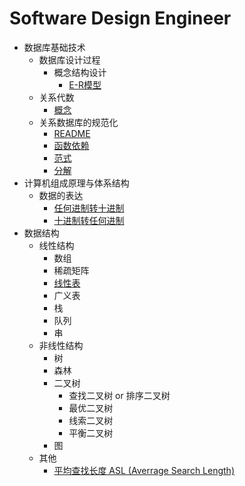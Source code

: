 # Software Design Engineer
-   数据库基础技术
    -   数据库设计过程
        -   概念结构设计
            -   [E-R模型](./Fundamentals%20of%20Database%20Technology/)
    -   关系代数
        -   [概念](./Fundamentals%20of%20Database%20Technology/Relational%20Algebra/Definition.md)
    -   关系数据库的规范化
        -   [README](./Fundamentals%20of%20Database%20Technology/Normalization/README.md)
        -   [函数依赖](./Fundamentals%20of%20Database%20Technology/Normalization/Functional%20Dependency.md)
        -   [范式](./Fundamentals%20of%20Database%20Technology/Normalization/Normal%20Form.md)
        -   [分解](./Fundamentals%20of%20Database%20Technology/Normalization/Decomposition.md)
-   计算机组成原理与体系结构
    -   数据的表达
        -   [任何进制转十进制](./Computer%20Organization%20and%20Architecture//Representation%20of%20Data/R%20To%20Decimal.md)
        -   [十进制转任何进制](./Computer%20Organization%20and%20Architecture//Representation%20of%20Data/Decimal%20To%20Binary.md)
-   数据结构
    -   线性结构
        -   数组
        -   稀疏矩阵
        -   [线性表](./Data%20Structure/Linear%20List/README.md)
        -   广义表
        -   栈
        -   队列
        -   串
    -   非线性结构
        -   树
        -   森林
        -   二叉树
            -   查找二叉树 or 排序二叉树
            -   最优二叉树
            -   线索二叉树
            -   平衡二叉树
        -   图
    -   其他
        -   [平均查找长度 ASL (Averrage Search Length)](./Data%20Structure/Others/Averrage%20Search%20Length.md)